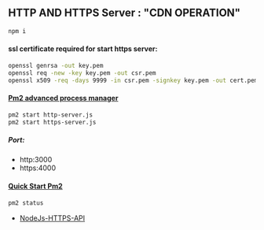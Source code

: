 ## HTTP AND HTTPS Server : "CDN OPERATION"

```bash
npm i
```

#### ssl certificate required for start https server:
```bash
openssl genrsa -out key.pem
openssl req -new -key key.pem -out csr.pem
openssl x509 -req -days 9999 -in csr.pem -signkey key.pem -out cert.pem
```

#### [Pm2 advanced process manager](https://pm2.keymetrics.io/)
```bash
pm2 start http-server.js
pm2 start https-server.js
```
##### Port:  
* http:3000  
* https:4000


#### [Quick Start Pm2](https://pm2.keymetrics.io/docs/usage/quick-start/)
```bash
pm2 status
```

* [NodeJs-HTTPS-API](https://nodejs.org/api/https.html)
  
